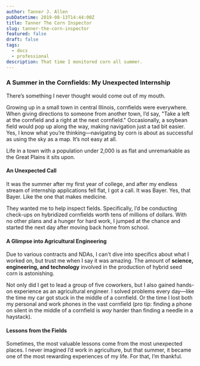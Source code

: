 ```yaml
---
author: Tanner J. Allen
pubDatetime: 2019-08-13T14:44:00Z
title: Tanner The Corn Inspector
slug: tanner-the-corn-inspector
featured: false
draft: false
tags:
  - docs
  - professional
description: That time I monitored corn all summer.
---
```


### A Summer in the Cornfields: My Unexpected Internship  

There’s something I never thought would come out of my mouth.  

Growing up in a small town in central Illinois, cornfields were everywhere. When giving directions to someone from another town, I’d say, "Take a left at the cornfield and a right at the next cornfield." Occasionally, a soybean field would pop up along the way, making navigation just a tad bit easier. Yes, I know what you’re thinking—navigating by corn is about as successful as using the sky as a map. It’s not easy at all.  

Life in a town with a population under 2,000 is as flat and unremarkable as the Great Plains it sits upon.  

#### An Unexpected Call  

It was the summer after my first year of college, and after my endless stream of internship applications fell flat, I got a call. It was Bayer. Yes, that Bayer. Like the one that makes medicine.

They wanted me to help inspect fields. Specifically, I’d be conducting check-ups on hybridized cornfields worth tens of millions of dollars. With no other plans and a hunger for hard work, I jumped at the chance and started the next day after moving back home from school.  

#### A Glimpse into Agricultural Engineering  

Due to various contracts and NDAs, I can't dive into specifics about what I worked on, but trust me when I say it was amazing. The amount of **science, engineering, and technology** involved in the production of hybrid seed corn is astonishing.  

Not only did I get to lead a group of five coworkers, but I also gained hands-on experience as an agricultural engineer. I solved problems every day—like the time my car got stuck in the middle of a cornfield. Or the time I lost both my personal and work phones in the vast cornfield (pro tip: finding a phone on silent in the middle of a cornfield is *way* harder than finding a needle in a haystack).  

#### Lessons from the Fields  

Sometimes, the most valuable lessons come from the most unexpected places. I never imagined I’d work in agriculture, but that summer, it became one of the most rewarding experiences of my life. For that, I’m thankful.  
